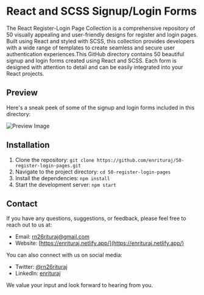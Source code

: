 # React and SCSS Signup/Login Forms

The React Register-Login Page Collection is a comprehensive repository of 50 visually appealing and user-friendly designs for register and login pages. Built using React and styled with SCSS, this collection provides developers with a wide range of templates to create seamless and secure user authentication experiences.This GitHub directory contains 50 beautiful signup and login forms created using React and SCSS. Each form is designed with attention to detail and can be easily integrated into your React projects.

## Preview

Here's a sneak peek of some of the signup and login forms included in this directory:

![Preview Image](preview.png)


## Installation

1. Clone the repository: `git clone https://github.com/enrituraj/50-register-login-pages.git`
2. Navigate to the project directory: `cd 50-register-login-pages`
3. Install the dependencies: `npm install`
4. Start the development server: `npm start`

## Contact

If you have any questions, suggestions, or feedback, please feel free to reach out to us at:

- Email: [rn26rituraj@gmail.com](mailto:rn26rituraj@gmail.com)
- Website: [https://enrituraj.netlify.app/](https://enrituraj.netlify.app/)

You can also connect with us on social media:

- Twitter: [@rn26rituraj](https://twitter.com/rn26rituraj)
- LinkedIn: [enrituraj](https://www.linkedin.com/in/enrituraj/)

We value your input and look forward to hearing from you.
